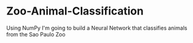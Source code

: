 # Zoo-Animal-Classification
Using NumPy I'm going to build a Neural Network that classifies animals from the Sao Paulo Zoo
